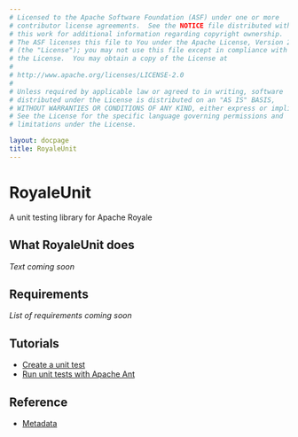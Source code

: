 ```yaml
---
# Licensed to the Apache Software Foundation (ASF) under one or more
# contributor license agreements.  See the NOTICE file distributed with
# this work for additional information regarding copyright ownership.
# The ASF licenses this file to You under the Apache License, Version 2.0
# (the "License"); you may not use this file except in compliance with
# the License.  You may obtain a copy of the License at
# 
# http://www.apache.org/licenses/LICENSE-2.0
# 
# Unless required by applicable law or agreed to in writing, software
# distributed under the License is distributed on an "AS IS" BASIS,
# WITHOUT WARRANTIES OR CONDITIONS OF ANY KIND, either express or implied.
# See the License for the specific language governing permissions and
# limitations under the License.

layout: docpage
title: RoyaleUnit
---
```


# RoyaleUnit

A unit testing library for Apache Royale

## What RoyaleUnit does

_Text coming soon_

## Requirements

_List of requirements coming soon_

## Tutorials

* [Create a unit test](testing/royaleunit/create-a-unit-test.html)
* [Run unit tests with Apache Ant](testing/royaleunit/run-unit-tests-with-ant.html)

## Reference

* [Metadata](testing/royaleunit/metadata.html)
